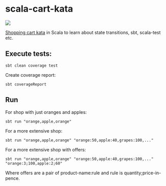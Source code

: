 # scala-cart-kata

![](https://travis-ci.org/leannenorthrop/scala-cart-kata.svg?branch=master)

[Shopping cart kata](http://codekata.com/kata/kata09-back-to-the-checkout/) in Scala to learn about state transitions, sbt, scala-test etc.

## Execute tests:
```
sbt clean coverage test
```

Create coverage report:
```
sbt coverageReport
```
## Run
For shop with just oranges and apples:

```
sbt run "orange,apple,orange"
```
For a more extensive shop:

```
sbt run "orange,apple,orange" "orange:50,apple:40,grapes:100,..."
```

For a more extensive shop with offers:

```
sbt run "orange,apple,orange" "orange:50,apple:40,grapes:100,..." "orange:3;100,apple:2;60"
```

Where offers are a pair of product-name:rule and rule is quantity;price-in-pence.

